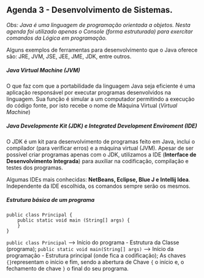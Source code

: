 ## Agenda 3 - Desenvolvimento de Sistemas. 

*Obs: Java é uma linguagem de programação orientada a objetos. Nesta agenda foi utilizado apenas o Console (forma estruturada) para exercitar comandos da Lógica em programação.*

Alguns exemplos de ferramentas para desenvolvimento que o Java oferece são: JRE, JVM, JSE, JEE, JME, JDK, entre outros.

##### Java Virtual Machine (JVM)
O que faz com que a portabilidade da linguagem Java seja eficiente é uma aplicação responsável por executar programas desenvolvidos na linguagem. Sua função é simular a um computador permitindo a execução do código fonte, por isto recebe o nome de Máquina Virtual (*Virtual Machine*)

##### Java Developmente Kit (JDK) e Integrated Development Enviroment (IDE)
O JDK é um kit para desenvolvimento de programas feito em Java, inclui o compilador (para verificar erros) e a máquina virtual (JVM).
Apesar de ser possível criar programas apenas com o JDK, utilizamos a IDE (**Interface de Desenvolvimento Integrada**) para auxiliar na codificação, compilação e testes dos programas.

Algumas IDEs mais conhecidas: **NetBeans, Eclipse, Blue J e Intellij Idea**.
Independente da IDE escolhida, os comandos sempre serão os mesmos.

##### Estrutura básica de um programa

```
public class Principal {
    public static void main (String[] args) {
    }
}
```

`public class Principal` --> Início do programa - Estrutura da Classe (programa);
`public static void main(String[] args)` --> Início da programação - Estrutura principal (onde fica a codificação);
As chaves `{}`representam o início e fim, sendo a abertura de Chave `{` o início e, o fechamento de chave `}` o final do seu programa.













 
 
 
 
 
 
 
 
 
 
 